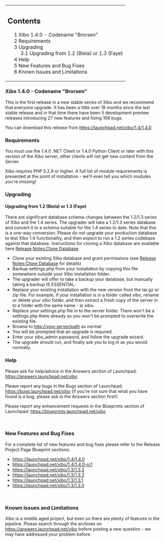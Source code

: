 <!--toc=getting_started-->
<table id="toc" class="toc"><tr><td><div id="toctitle"><h2>Contents</h2></div>
<ul>
<li class="toclevel-1 tocsection-1"><a href="#Xibo_1.4.0_-_Codename_.22Brorsen.22"><span class="tocnumber">1</span> <span class="toctext">Xibo 1.4.0 - Codename "Brorsen"</a></li>
<li class="toclevel-1 tocsection-2"><a href="#Requirements"><span class="tocnumber">2</span> <span class="toctext">Requirements</span></a></li>
<li class="toclevel-1 tocsection-3"><a href="#Upgrading"><span class="tocnumber">3</span> <span class="toctext">Upgrading</span></a>
<ul>
<li class="toclevel-2 tocsection-4"><a href="#Upgrading_from_1.2_.28Biela.29_or_1.3_.28Faye.29"><span class="tocnumber">3.1</span> <span class="toctext">Upgrading from 1.2 (Biela) or 1.3 (Faye)</span></a></li>
</ul>
</li>
<li class="toclevel-1 tocsection-5"><a href="#Help"><span class="tocnumber">4</span> <span class="toctext">Help</span></a></li>
<li class="toclevel-1 tocsection-6"><a href="#New_Features_and_Bug_Fixes"><span class="tocnumber">5</span> <span class="toctext">New Features and Bug Fixes</span></a></li>
<li class="toclevel-1 tocsection-7"><a href="#Known_Issues_and_Limitations"><span class="tocnumber">6</span> <span class="toctext">Known Issues and Limitations</span></a></li>
</ul>
</td></tr></table>
<h3> <span class="mw-headline" id="Xibo_1.4.0_-_Codename_.22Brorsen.22">Xibo 1.4.0 - Codename "Brorsen"</h3>
<p>This is the first release in a new stable series of Xibo and we recommend that everyone upgrade. It has been a little over 18 months since the last stable release and in that time there have been 5 development preview releases introducing 27 new features and fixing 108 bugs.
</p><p>You can download this release from <a rel="nofollow" class="external free" href="https://launchpad.net/xibo/1.4/1.4.0">https://launchpad.net/xibo/1.4/1.4.0</a>
</p>
<h3> <span class="mw-headline" id="Requirements"> Requirements </span></h3>
<p>You must use the 1.4.0 .NET Client or 1.4.0 Python Client or later with this version of the Xibo server, other clients will not get new content from the Server.
</p><p>Xibo requires PHP 5.2.9 or higher. A full list of module requirements is presented at the point of installation - we'll even tell you which modules you're missing!
</p>
<h3> <span class="mw-headline" id="Upgrading"> Upgrading </span></h3>
<h4> <span class="mw-headline" id="Upgrading_from_1.2_.28Biela.29_or_1.3_.28Faye.29"> Upgrading from 1.2 (Biela) or 1.3 (Faye) </span></h4>
<p>There are significant database schema changes between the 1.2/1.3 series of Xibo and the 1.4 series. The upgrader will take a 1.2/1.3 series database and convert it to a schema suitable for the 1.4 series to date. Note that this is a one-way conversion. Please do not upgrade your production database to test Xibo 1.4 functionality, and then expect to run a 1.2 series codebase against that database. Instructions for cloning a Xibo database are available here <a href="release_notes_clonedb.html" title="Release Notes:Clone Database">Release Notes:Clone Database</a>.
</p>
<ul><li> Clone your existing Xibo database and grant permissions (see <a href="release_notes_clonedb.html" title="Release Notes:Clone Database">Release Notes:Clone Database</a> for details)
</li><li> Backup settings.php from your installation by copying this file somewhere outside your Xibo installation folder.
</li><li> The upgrader will offer to take a backup your database, but manually taking a backup IS ESSENTIAL.
</li><li> Replace your existing installation with the new version from the tar.gz or zip file. For example, if your installation is in a folder called xibo, rename or delete your xibo folder, and then extract a fresh copy of the server in to a folder with the same name - ie xibo.
</li><li> Replace your settings.php file in to the server folder. There won't be a settings.php there already so you won't be prompted to overwrite the existing file.
</li><li> Browse to <a rel="nofollow" class="external free" href="http://your.server/path">http://your.server/path</a> as normal
</li><li> You will be prompted that an upgrade is required.
</li><li> Enter your xibo_admin password, and follow the upgrade wizard.
</li><li> The upgrade should run, and finally ask you to log in as you would normally.
</li></ul>
<h3> <span class="mw-headline" id="Help"> Help </span></h3>
<p>Please ask for help/advice in the Answers section of Launchpad: <a rel="nofollow" class="external free" href="https://answers.launchpad.net/xibo">https://answers.launchpad.net/xibo</a>
</p><p>Please report any bugs in the Bugs section of Launchpad: <a rel="nofollow" class="external free" href="https://bugs.launchpad.net/xibo">https://bugs.launchpad.net/xibo</a> (if you're not sure that what you have found is a bug, please ask in the Answers section first!)
</p><p>Please report any enhancement requests in the Blueprints section of Launchpad: <a rel="nofollow" class="external free" href="https://blueprints.launchpad.net/xibo">https://blueprints.launchpad.net/xibo</a>
</p><p><br />
</p>
<h3> <span class="mw-headline" id="New_Features_and_Bug_Fixes">New Features and Bug Fixes</span></h3>
<p>For a complete list of new features and bug fixes please refer to the Release Project Page Blueprint sections: 
</p>
<ul><li> <a rel="nofollow" class="external free" href="https://launchpad.net/xibo/1.4/1.4.0">https://launchpad.net/xibo/1.4/1.4.0</a>
</li><li> <a rel="nofollow" class="external free" href="https://launchpad.net/xibo/1.4/1.4.0-rc1">https://launchpad.net/xibo/1.4/1.4.0-rc1</a>
</li><li> <a rel="nofollow" class="external free" href="https://launchpad.net/xibo/1.3/1.3.3">https://launchpad.net/xibo/1.3/1.3.3</a>
</li><li> <a rel="nofollow" class="external free" href="https://launchpad.net/xibo/1.3/1.3.2">https://launchpad.net/xibo/1.3/1.3.2</a>
</li><li> <a rel="nofollow" class="external free" href="https://launchpad.net/xibo/1.3/1.3.1">https://launchpad.net/xibo/1.3/1.3.1</a>
</li><li> <a rel="nofollow" class="external free" href="https://launchpad.net/xibo/1.3/1.3.0">https://launchpad.net/xibo/1.3/1.3.0</a>
</li></ul>
<p><br />
</p>
<h3> <span class="mw-headline" id="Known_Issues_and_Limitations"> Known Issues and Limitations </span></h3>
<p>Xibo is a middle aged project, but even so there are plenty of features in the pipeline. Please search through the archives on <a rel="nofollow" class="external free" href="https://answers.launchpad.net/xibo">https://answers.launchpad.net/xibo</a> before posting a new question - we may have addressed your problem before.
</p>